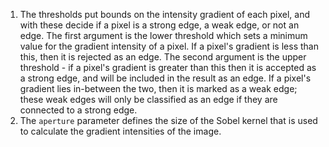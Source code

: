 1. The thresholds put bounds on the intensity gradient of each pixel, and with these decide if a pixel is a strong edge, a weak edge, or not an edge. The first argument is the lower threshold which sets a minimum value for the gradient intensity of a pixel. If a pixel's gradient is less than this, then it is rejected as an edge. The second argument is the upper threshold - if a pixel's gradient is greater than this then it is accepted as a strong edge, and will be included in the result as an edge. If a pixel's gradient lies in-between the two, then it is marked as a weak edge; these weak edges will only be classified as an edge if they are connected to a strong edge.
2. The `aperture` parameter defines the size of the Sobel kernel that is used to calculate the gradient intensities of the image.